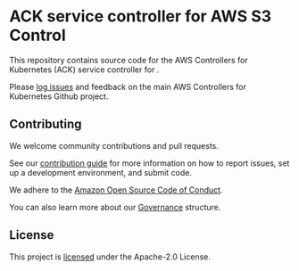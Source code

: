 # ACK service controller for AWS S3 Control

This repository contains source code for the AWS Controllers for Kubernetes
(ACK) service controller for .

Please [log issues][ack-issues] and feedback on the main AWS Controllers for
Kubernetes Github project.

[ack-issues]: https://github.com/aws/aws-controllers-k8s/issues

## Contributing

We welcome community contributions and pull requests.

See our [contribution guide](/CONTRIBUTING.md) for more information on how to
report issues, set up a development environment, and submit code.

We adhere to the [Amazon Open Source Code of Conduct][coc].

You can also learn more about our [Governance](/GOVERNANCE.md) structure.

[coc]: https://aws.github.io/code-of-conduct

## License

This project is [licensed](/LICENSE) under the Apache-2.0 License.
